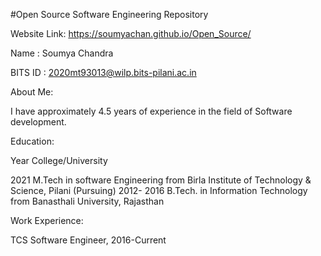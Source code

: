 #Open Source Software Engineering Repository

Website Link: https://soumyachan.github.io/Open_Source/

Name : Soumya Chandra

BITS ID : 2020mt93013@wilp.bits-pilani.ac.in

About Me: 

I have approximately 4.5 years of experience in the field of Software development.


Education:

Year College/University

2021 M.Tech in software Engineering from Birla Institute of Technology & Science, Pilani (Pursuing)
2012- 2016 B.Tech. in Information Technology from Banasthali University, Rajasthan

Work Experience:

TCS Software Engineer, 2016-Current

